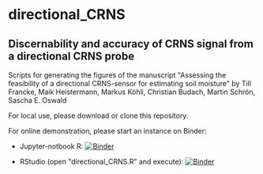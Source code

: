 # directional_CRNS
## Discernability and accuracy of CRNS signal from a directional CRNS probe
Scripts for generating the figures of the manuscript
"Assessing the feasibility of a directional CRNS-sensor for estimating soil moisture"
by Till Francke, Maik Heistermann, Markus Köhli, Christian Budach, Martin Schrön, Sascha E. Oswald

For local use, please download or clone this repository.


For online demonstration, please start an instance on Binder:

* Jupyter-notbook R: [![Binder](http://mybinder.org/badge_logo.svg)](https://mybinder.org/v2/gh/TillF/directional_CRNS/main?filepath=run_demo.ipynb)

* RStudio (open "directional_CRNS.R" and execute):       [![Binder](http://mybinder.org/badge_logo.svg)](https://mybinder.org/v2/gh/TillF/directional_CRNS/main?urlpath=rstudio)

